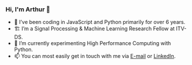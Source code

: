 ### Hi, I'm Arthur 👋

- 🔭 I’ve been coding in JavaScript and Python primarily for over 6 years.
- 🏗️ I’m a Signal Processing & Machine Learning Research Fellow at ITV-DS.
- 🌱 I’m currently experimenting High Performance Computing with Python.
- 📫 You can most easily get in touch with me via [E-mail](mailto:arthurgs2007@gmail.com) or [LinkedIn](https://www.linkedin.com/in/gonsalesarthur/).
